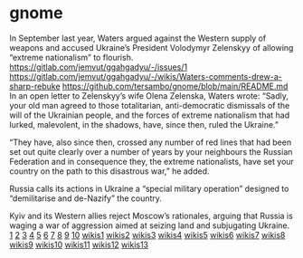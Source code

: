 # gnome
In September last year, Waters argued against the Western supply of weapons and accused Ukraine’s President Volodymyr Zelenskyy of allowing “extreme nationalism” to flourish.
https://gitlab.com/jemvut/ggahgadyu/-/issues/1
https://gitlab.com/jemvut/ggahgadyu/-/wikis/Waters-comments-drew-a-sharp-rebuke
https://github.com/tersambo/gnome/blob/main/README.md
In an open letter to Zelenskyy’s wife Olena Zelenska, Waters wrote: “Sadly, your old man agreed to those totalitarian, anti-democratic dismissals of the will of the Ukrainian people, and the forces of extreme nationalism that had lurked, malevolent, in the shadows, have, since then, ruled the Ukraine.”

“They have, also since then, crossed any number of red lines that had been set out quite clearly over a number of years by your neighbours the Russian Federation and in consequence they, the extreme nationalists, have set your country on the path to this disastrous war,” he added.

Russia calls its actions in Ukraine a “special military operation” designed to “demilitarise and de-Nazify” the country.

Kyiv and its Western allies reject Moscow’s rationales, arguing that Russia is waging a war of aggression aimed at seizing land and subjugating Ukraine.
<a href='https://gitlab.gnome.org/caceane/gitlab/-/issues/1'>1</a>
<a href='https://gitlab.gnome.org/caceane/gitlab/-/issues/2'>2</a>
<a href='https://gitlab.gnome.org/caceane/gitlab/-/issues/3'>3</a>
<a href='https://gitlab.gnome.org/caceane/gitlab/-/issues/4'>4</a>
<a href='https://gitlab.gnome.org/caceane/gitlab/-/issues/5'>5</a>
<a href='https://gitlab.gnome.org/caceane/gitlab/-/issues/6'>6</a>
<a href='https://gitlab.gnome.org/caceane/gitlab/-/issues/7'>7</a>
<a href='https://gitlab.gnome.org/caceane/gitlab/-/issues/8'>8</a>
<a href='https://gitlab.gnome.org/caceane/gitlab/-/issues/9'>9</a>
<a href='https://gitlab.gnome.org/caceane/gitlab/-/issues/10'>10</a>
<a href='https://gitlab.gnome.org/caceane/gitlab/-/wikis/Watch-Avatar-2-The-Way-of-Water-Free-2022-online-streaming-at-home'>wikis1</a>
<a href='https://gitlab.gnome.org/caceane/gitlab/-/wikis/wAtch-Avatar-2-The-Way-of-Water-FuLLMovie-fRee-Online-On-Streaming'>wikis2</a>
<a href='https://gitlab.gnome.org/caceane/gitlab/-/wikis/watch-avatar-2-the-way-of-water-fullmovie-online-on-free-streaming-at-home'>wikis3</a>
<a href='https://gitlab.gnome.org/caceane/gitlab/-/wikis/watch-80-for-Brady-2023-fullmovie-online-on-free-streaming-at-home'>wikis4</a>
<a href='https://gitlab.gnome.org/caceane/gitlab/-/wikis/watch-Knock-at-the-Cabin-2023-fullmovie-online-on-free-streaming-at-home'>wikis5</a>
<a href='https://gitlab.gnome.org/caceane/gitlab/-/wikis/watch-Puss-in-Boots-The-Last-Wish-fullmovie-online-on-free-streaming-at-home'>wikis6</a>
<a href='https://gitlab.gnome.org/caceane/gitlab/-/wikis/watch-A-Man-Called-Otto-fullmovie-online-on-free-streaming-at-home'>wikis7</a>
<a href='https://gitlab.gnome.org/caceane/gitlab/-/wikis/watch-Missing-2023-fullmovie-online-on-free-streaming-at-home'>wikis8</a>
<a href='https://gitlab.gnome.org/caceane/gitlab/-/wikis/watch-Megan-M3GAN-fullmovie-online-on-free-streaming-at-home'>wikis9</a>
<a href='https://gitlab.gnome.org/caceane/gitlab/-/wikis/watch-Consecration-2023-fullmovie-online-on-free-streaming-at-home'>wikis10</a>
<a href='https://gitlab.gnome.org/caceane/gitlab/-/wikis/watch-Magic-Mike%E2%80%99s-Last-Dance-2023-fullmovie-online-on-free-streaming-at-home'>wikis11</a>
<a href='https://gitlab.gnome.org/caceane/gitlab/-/wikis/watch-Ant-Man-and-the-Wasp-Quantumania-fullmovie-online-on-free-streaming-at-home'>wikis12</a>
<a href=''>wikis13</a>
